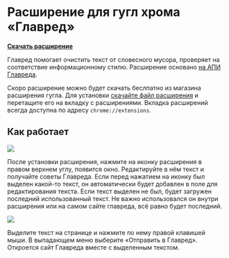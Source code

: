 # Расширение для гугл хрома «Главред»
[**Скачать расширение**](https://chrome.google.com/webstore/detail/%D0%B3%D0%BB%D0%B0%D0%B2%D1%80%D0%B5%D0%B4/cemggbdceohakijlpdoipmmilickggjm)

Главред помогает очистить текст от словесного мусора, проверяет на соответствие информационному стилю. Расширение основано [на АПИ Главреда](http://api.glvrd.ru/).

Скоро расширение можно будет скачать беслпатно из магазина расширения гугла. Для установки [скачайте файл расширения](https://github.com/iserdmi/glvrd-chrome/raw/master/glvrd-chrome.crx) и перетащите его на вкладку с расширениями. Вкладка расширений всегда доступна по адресу `chrome://extensions`.

## Как работает
![](http://notes.serdmi.com/pictures/glvrd-chrome-screen-5.jpg)

После установки расширения, нажмите на иконку расширения в правом верхнем углу, появится окно. Редактируйте в нём текст и получайте советы Главреда. Если перед нажатием на иконку был выделен какой-то текст, он автоматически будет добавлен в поле для редактирования текста. Если текст выделен не был, будет загружен последний использованный текст. Не важно использовался он внутри расширения или на самом сайте главреда, всё равно будет последний.

![](http://notes.serdmi.com/pictures/glvrd-chrome-screen-6.jpg)

Выделите текст на странице и нажмите по нему правой клавишей мыши. В выпадающем меню выберите «Отправить в Главред». Откроется сайт Главреда вместе с выделенным текстом.
